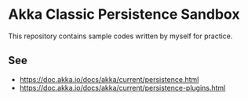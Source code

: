 # Akka Classic Persistence Sandbox

This repository contains sample codes written by myself for practice.

## See
- https://doc.akka.io/docs/akka/current/persistence.html
- https://doc.akka.io/docs/akka/current/persistence-plugins.html
